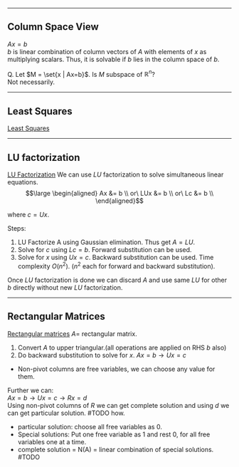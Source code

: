 ----
## Column Space View
$Ax=b$  
$b$ is linear combination of column vectors of $A$ with elements of $x$ as multiplying scalars.
Thus, it is solvable if $b$ lies in the column space of $b$.  

Q. Let $M = \set{x | Ax=b}$. Is $M$ subspace of $\mathbb{R}^n$?  
Not necessarily.

----
## Least Squares
[Least Squares](./Least%20Squares.md)

----
## LU factorization
[LU Factorization](./LU%20Factorization.md)
We can use $LU$ factorization to solve simultaneous linear equations.
$$\large \begin{aligned}
Ax &= b \\
or\ LUx &= b \\
or\ Lc &= b \\
\end{aligned}$$

where $c=Ux$.

Steps:
1. LU Factorize A using Gaussian elimination. Thus get $A=LU$.
2. Solve for $c$ using $Lc=b$. Forward substitution can be used.
3. Solve for $x$ using $Ux=c$. Backward substitution can be used.
Time complexity $O(n^2)$. ($n^2$ each for forward and backward substitution).

Once $LU$ factorization is done we can discard $A$ and use same $LU$ for other $b$ directly without new $LU$ factorization.  

----
## Rectangular Matrices
[Rectangular matrices](./Rectangular%20Matrices.md)
$A=$ rectangular matrix.
1. Convert $A$ to upper triangular.(all operations are applied on RHS $b$ also)
2. Do backward substitution to solve for $x$.
$Ax=b \to Ux=c$  

- Non-pivot columns are free variables, we can choose any value for them.

Further we can:  
$Ax=b \to Ux=c \to Rx=d$    
Using non-pivot columns of $R$ we can get complete solution and using $d$ we can get particular solution.
#TODO how.
- particular solution: choose all free variables as 0.
- Special solutions: Put one free variable as 1 and rest 0, for all free variables one at a time.
- complete solution = N(A) = linear combination of special solutions. #TODO
